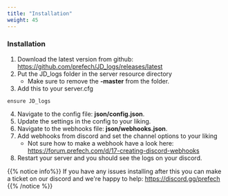 ```yaml
---
title: "Installation"
weight: 45
---
```


### Installation

1. Download the latest version from github: https://github.com/prefech/JD_logs/releases/latest
2. Put the JD_logs folder in the server resource directory
    - Make sure to remove the **-master** from the folder.
3. Add this to your server.cfg
```
ensure JD_logs
```
4. Navigate to the config file: **json/config.json**.
5. Update the settings in the config to your liking.
6. Navigate to the webhooks file: **json/webhooks.json**.
7. Add webhooks from discord and set the channel options to your liking
    - Not sure how to make a webhook have a look here: https://forum.prefech.com/d/17-creating-discord-webhooks
8. Restart your server and you should see the logs on your discord.

{{% notice info%}}
If you have any issues installing after this you can make a ticket on our discord and we're happy to help: https://discord.gg/prefech
{{% /notice %}}